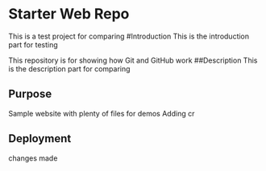 # Starter Web Repo
This is a test project for comparing
#Introduction
This is the introduction part for testing

This repository is for showing how Git and GitHub work
##Description
This is the description part for comparing
## Purpose

Sample website with plenty of files for demos
Adding cr
## Deployment
changes made